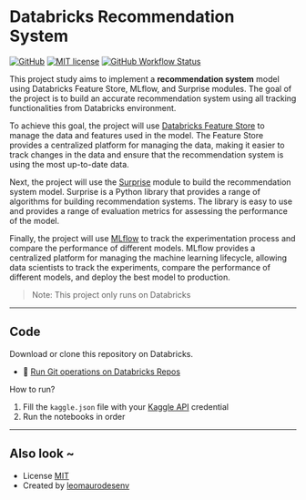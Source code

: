 # Databricks Recommendation System

[![GitHub](https://img.shields.io/static/v1?label=Code&message=GitHub&color=blue&style=flat-square)](https://github.com/leomaurodesenv/databricks-recommendation-system)
[![MIT license](https://img.shields.io/static/v1?label=License&message=MIT&color=blue&style=flat-square)](LICENSE)
[![GitHub Workflow Status](https://img.shields.io/github/actions/workflow/status/leomaurodesenv/dvc-luigi-nlp/continuous-integration.yml?label=Build&style=flat-square)](https://github.com/leomaurodesenv/databricks-recommendation-system/actions/workflows/continuous-integration.yml)

This project study aims to implement a **recommendation system** model using Databricks Feature Store, MLflow, and Surprise modules. The goal of the project is to build an accurate recommendation system using all tracking functionalities from Databricks environment.

To achieve this goal, the project will use [Databricks Feature Store](https://docs.databricks.com/en/machine-learning/feature-store/index.html) to manage the data and features used in the model. The Feature Store provides a centralized platform for managing the data, making it easier to track changes in the data and ensure that the recommendation system is using the most up-to-date data.

Next, the project will use the [Surprise](https://surpriselib.com/) module to build the recommendation system model. Surprise is a Python library that provides a range of algorithms for building recommendation systems. The library is easy to use and provides a range of evaluation metrics for assessing the performance of the model.

Finally, the project will use [MLflow](https://mlflow.org/docs/latest/tracking.html) to track the experimentation process and compare the performance of different models. MLflow provides a centralized platform for managing the machine learning lifecycle, allowing data scientists to track the experiments, compare the performance of different models, and deploy the best model to production.

> Note: This project only runs on Databricks

---
## Code

Download or clone this repository on Databricks.
- 📔 [Run Git operations on Databricks Repos](https://docs.databricks.com/en/repos/git-operations-with-repos.html)

How to run?
1. Fill the `kaggle.json` file with your [Kaggle API](https://www.kaggle.com/docs/api) credential
2. Run the notebooks in order

---
## Also look ~

-   License [MIT](LICENSE)
-   Created by [leomaurodesenv](https://github.com/leomaurodesenv/)